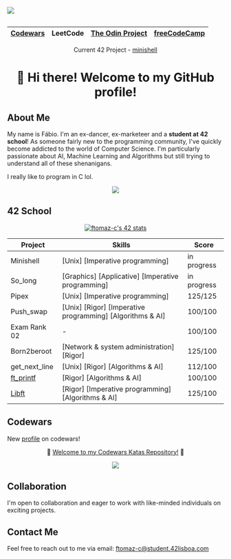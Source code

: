 <p  style="display: inline-block" align="left">
  <a href="https://www.codewars.com/">
    <img src="https://www.codewars.com/users/ftomaz-c/badges/micro" />
  </a>
  <div align="center">
  
 |[Codewars](https://github.com/ftomaz-c/Codewars)|LeetCode|[The Odin Project](https://github.com/ftomaz-c/The_Odin_Project.git)|[freeCodeCamp](https://github.com/ftomaz-c/freeCodeCamp)|
  |---|---|---|---|
  </div>
</p>


<p align= "center">Current 42 Project - <a href="https://github.com/ftomaz-c/Minishell">minishell</a><p>

<div align="center">
  
# 👋 **Hi there! Welcome to my GitHub profile!**
</div>


## About Me
My name is Fábio. I'm an ex-dancer, ex-marketeer and a **student at 42 school**!
As someone fairly new to the programming community, I've quickly become addicted to the world of Computer Science.
I'm particularly passionate about AI, Machine Learning and Algorithms but still trying to understand all of these shenanigans.

I really like to program in C lol.

<p align="center">
  <a href="https://skillicons.dev">
    <img src="https://skillicons.dev/icons?i=c,python,linux,vscode,vim,git,github,docker,django,html,tailwind,css" />
  </a>
</p>


  ## 42 School
<div align="center">
  
  [![ftomaz-c's 42 stats](https://badge.mediaplus.ma/black/ftomaz-c?1337Badge=off&UM6P=off)](https://github.com/oakoudad/badge42)
</div>

<div align="center">
  
|Project|Skills|Score|
|---|---|---|
|Minishell|[Unix] [Imperative programming]| in progress |
|So_long|[Graphics] [Applicative] [Imperative programming]| in progress |
|Pipex|[Unix] [Imperative programming] | 125/125|
|Push_swap|[Unix] [Rigor] [Imperative programming] [Algorithms & AI]|100/100|
|Exam Rank 02|-|100/100|
|Born2beroot|[Network & system administration] [Rigor]|125/100|
|get_next_line|[Unix] [Rigor] [Algorithms & AI]|112/100|
|[ft_printf](https://github.com/ftomaz-c/Printf.git)|[Rigor] [Algorithms & AI]|100/100|
|[Libft](https://github.com/ftomaz-c/Libft.git)|[Rigor] [Imperative programming] [Algorithms & AI]|125/100|
</div>




## Codewars

New [profile](https://www.codewars.com/users/ftomaz-c) on codewars!

<div align="center">
  
🚀 [Welcome to my Codewars Katas Repository!](https://github.com/ftomaz-c/Codewars.git) 🚀 </div>

<p align="center">
  <a href="https://www.codewars.com/">
    <img src="https://www.codewars.com/users/ftomaz-c/badges/large" />
  </a>
</p>

## Collaboration
I'm open to collaboration and eager to work with like-minded individuals on exciting projects.

## Contact Me
Feel free to reach out to me via email: [ftomaz-c@student.42lisboa.com](mailto:ftomaz-c@student.42lisboa.com)

